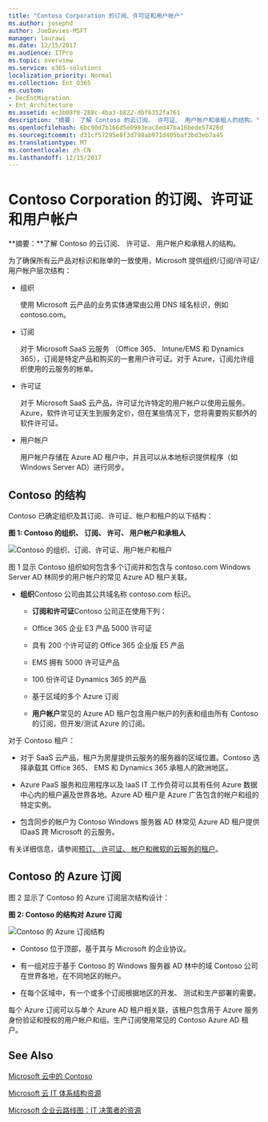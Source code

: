 ```yaml
---
title: "Contoso Corporation 的订阅、许可证和用户帐户"
ms.author: josephd
author: JoeDavies-MSFT
manager: laurawi
ms.date: 12/15/2017
ms.audience: ITPro
ms.topic: overview
ms.service: o365-solutions
localization_priority: Normal
ms.collection: Ent_O365
ms.custom:
- DecEntMigration
- Ent_Architecture
ms.assetid: ec3b08f0-288c-4ba3-b822-dbf6352fa761
description: "摘要： 了解 Contoso 的云订阅、 许可证、 用户帐户和承租人的结构。"
ms.openlocfilehash: 6bc90d7b166d5e0983eac8ed47ba16bede57426d
ms.sourcegitcommit: d31cf57295e8f3d798ab971d405baf3bd3eb7a45
ms.translationtype: MT
ms.contentlocale: zh-CN
ms.lasthandoff: 12/15/2017
---
```

# <a name="subscriptions-licenses-and-user-accounts-for-the-contoso-corporation"></a>Contoso Corporation 的订阅、许可证和用户帐户

 **摘要：**了解 Contoso 的云订阅、 许可证、 用户帐户和承租人的结构。
  
为了确保所有云产品对标识和账单的一致使用，Microsoft 提供组织/订阅/许可证/用户帐户层次结构：
  
- 组织
    
    使用 Microsoft 云产品的业务实体通常由公用 DNS 域名标识，例如 contoso.com。
    
- 订阅
    
    对于 Microsoft SaaS 云服务 （Office 365、 Intune/EMS 和 Dynamics 365），订阅是特定产品和购买的一套用户许可证。对于 Azure，订阅允许组织使用的云服务的帐单。
    
- 许可证
    
    对于 Microsoft SaaS 云产品，许可证允许特定的用户帐户以使用云服务。Azure，软件许可证天生到服务定价，但在某些情况下，您将需要购买额外的软件许可证。
    
- 用户帐户
    
    用户帐户存储在 Azure AD 租户中，并且可以从本地标识提供程序（如 Windows Server AD）进行同步。
    
## <a name="contosos-structure"></a>Contoso 的结构

Contoso 已确定组织及其订阅、许可证、帐户和租户的以下结构：
  
**图 1: Contoso 的组织、 订阅、 许可、 用户帐户和承租人**

![Contoso 的组织、订阅、许可证、用户帐户和租户](images/Contoso_Poster/Subscriptions.png)
  
图 1 显示 Contoso 组织如何包含多个订阅并和包含与 contoso.com Windows Server AD 林同步的用户帐户的常见 Azure AD 租户关联。
  
- **组织**Contoso 公司由其公共域名称 contoso.com 标识。
    
  - **订阅和许可证**Contoso 公司正在使用下列：
    
  - Office 365 企业 E3 产品 5000 许可证
    
  - 具有 200 个许可证的 Office 365 企业版 E5 产品
    
  - EMS 拥有 5000 许可证产品
    
  - 100 份许可证 Dynamics 365 的产品
    
  - 基于区域的多个 Azure 订阅
    
  - **用户帐户**常见的 Azure AD 租户包含用户帐户的列表和组由所有 Contoso 的订阅，但开发/测试 Azure 的订阅。
    
对于 Contoso 租户：
  
- 对于 SaaS 云产品，租户为房屋提供云服务的服务器的区域位置。Contoso 选择承载其 Office 365、 EMS 和 Dynamics 365 承租人的欧洲地区。 
    
- Azure PaaS 服务和应用程序以及 IaaS IT 工作负荷可以具有任何 Azure 数据中心内的租户遍及世界各地。Azure AD 租户是 Azure 广告包含的帐户和组的特定实例。
    
- 包含同步的帐户为 Contoso Windows 服务器 AD 林常见 Azure AD 租户提供 IDaaS 跨 Microsoft 的云服务。
    
有关详细信息，请参阅[预订、 许可证、 帐户和微软的云服务的租户](subscriptions-licenses-accounts-and-tenants-for-microsoft-cloud-offerings.md)。
  
## <a name="contosos-azure-subscriptions"></a>Contoso 的 Azure 订阅

图 2 显示了 Contoso 的 Azure 订阅层次结构设计：
  
**图 2: Contoso 的结构对 Azure 订阅**

![Contoso 的 Azure 订阅结构](images/Contoso_Poster/Subscriptions_Nested.png)
  
- Contoso 位于顶部，基于其与 Microsoft 的企业协议。
    
- 有一组对应于基于 Contoso 的 Windows 服务器 AD 林中的域 Contoso 公司在世界各地，在不同地区的帐户。
    
- 在每个区域中，有一个或多个订阅根据地区的开发、 测试和生产部署的需要。
    
每个 Azure 订阅可以与单个 Azure AD 租户相关联，该租户包含用于 Azure 服务身份验证和授权的用户帐户和组。生产订阅使用常见的 Contoso Azure AD 租户。
  
## <a name="see-also"></a>See Also

[Microsoft 云中的 Contoso](contoso-in-the-microsoft-cloud.md)
  
[Microsoft 云 IT 体系结构资源](microsoft-cloud-it-architecture-resources.md)

[Microsoft 企业云路线图：IT 决策者的资源](https://sway.com/FJ2xsyWtkJc2taRD)




